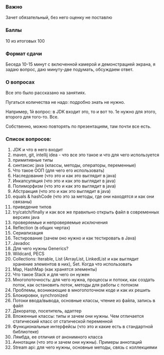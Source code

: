 ### Важно
Зачет обязательный, без него оценку не поставлю

### Баллы
10 из итоговых 100

### Формат сдачи
Беседа 10-15 минут с включенной камерой и демонстрацией экрана, я задаю вопрос, даю минуту-две подумать, обсуждаем ответ.

### О вопросах
Все это было рассказано на занятиях.

Пугаться количества не надо: подробно знать не нужно. 

Например, 1й вопрос: в JDK входит это, то и вот то. 1е нужно для этого, второго для того-то. Все.

Собственно, можно повторять по презентациям, там почти все есть.

### Список вопросов:
1. JDK и что в него входит
2. maven, git, intellij idea - что все это такое и что для чего используется
3. примитивные типы
4. синтаксис java (классы, методы, операторы, переменные)
5. Что такое ООП (для чего его использовать)
6. Наследование (что это и как это выглядит в java)
7. Инкапсуляция (что это и как это выглядит в java)
8. Полиморфизм (что это и как это выглядит в java)
9. Абстракция (что это и как это выглядит в java)
10. equals & hashCode (что это за методы, где они находятся и как они связаны)
11. приведение типов
12. try/catch/finally и как все же правильно открыть файл в современных версиях java
13. проверяемые и непроверяемые исключения
14. Reflection (в общих чертах)
15. Сериализация
16. Тестирование (зачем оно нужно и как тестировать в Java)
17. Javadoc
18. Для чего нужны Generics?
19. Wildcard, PECS
20. Collections: Iterable, List (ArrayList, LinkedList и как выглядит хранение элементов в них), Set. Когда что использовать
21. Map, HashMap (как хранятся элементы)
22. Что такое Stack и для чего он нужен
23. Многопоточность: для чего нужна, процессы и потоки, как создать поток, как остановить поток, методы для работы с потоком
24. Проблемы, возникающие в многопоточном коде и как их решить
25. Блокировки, synchronized
26. Потоки ввода/вывода, основные классы, чтение из файла, запись в файл
27. Декоратор, посетитель, адаптер
28. Вложенные классы: типы и зачем они нужны. Чем отличается статический класс от статической переменной
29. Функциональные интерфейсы (что это и какие есть в стандартной библиотеке)
30. Лямбда, ее отличия от анонимного класса
31. Аннотации (что это и зачем они нужны). Примеры аннотаций
32. Stream api: для чего нужны, основные методы, связь с коллекциями
